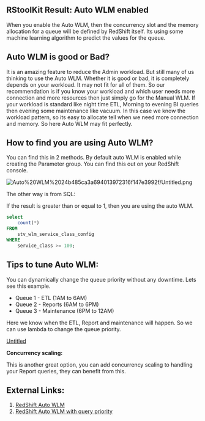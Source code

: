 
## RStoolKit Result: Auto WLM enabled

When you enable the Auto WLM, then the concurrency slot and the memory allocation for a queue will be defined by RedShift itself. Its using some machine learning algorithm to predict the values for the queue. 

## Auto WLM is good or Bad?

It is an amazing feature to reduce the Admin workload. But still many of us thinking to use the Auto WLM. Whether it is good or bad, it is completely depends on your workload. It may not fit for all of them. So our recommendation is if you know your workload and which user needs more connection and more resources then just simply go for the Manual WLM. If your workload is standard like night time ETL, Morning to evening BI queries then evening some maintenance like vacuum. In this case we know the workload pattern, so its easy to allocate tell when we need more connection and memory. So here Auto WLM may fit perfectly. 

## How to find you are using Auto WLM?

You can find this in 2 methods. By default auto WLM is enabled while creating the Parameter group.  You can find this out on your RedShift console.

![Auto%20WLM%2024b485ca3a694013972316f147e3992f/Untitled.png](Auto%20WLM%2024b485ca3a694013972316f147e3992f/Untitled.png)

The other way is from SQL:

If the result is greater than or equal to 1, then you are using the auto WLM.

```sql
select
	count(*)
FROM
	stv_wlm_service_class_config
WHERE
	service_class >= 100;
```

## Tips to tune Auto WLM:

You can dynamically change the queue priority without any downtime. Lets see this example.

- Queue 1 - ETL (1AM to 6AM)
- Queue 2 - Reports (6AM to 6PM)
- Queue 3 - Maintenance (6PM to 12AM)

Here we know when the ETL, Report and maintenance will happen. So we can use lambda to change the queue priority. 

[Untitled](https://www.notion.so/e8073b7bae9a44308d3e8a743dafc7e6)

 

**Concurrency scaling:** 

This is another great option, you can add concurrency scaling to handling your Report queries, they can benefit from this. 

## External Links:

1. [RedShift Auto WLM](https://www.intermix.io/blog/automatic-wlm/)
2. [RedShift Auto WLM with query priority](https://www.intermix.io/blog/redshift-automatic-wlm-with-query-priority/)